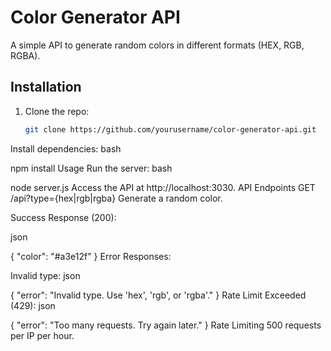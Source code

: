 # Color Generator API

A simple API to generate random colors in different formats (HEX, RGB, RGBA).

## Installation

1. Clone the repo:
   ```bash
   git clone https://github.com/yourusername/color-generator-api.git
Install dependencies:
bash

npm install
Usage
Run the server:
bash

node server.js
Access the API at http://localhost:3030.
API Endpoints
GET /api?type={hex|rgb|rgba}
Generate a random color.

Success Response (200):

json

{ "color": "#a3e12f" }
Error Responses:

Invalid type:
json

{ "error": "Invalid type. Use 'hex', 'rgb', or 'rgba'." }
Rate Limit Exceeded (429):
json

{ "error": "Too many requests. Try again later." }
Rate Limiting
500 requests per IP per hour.
